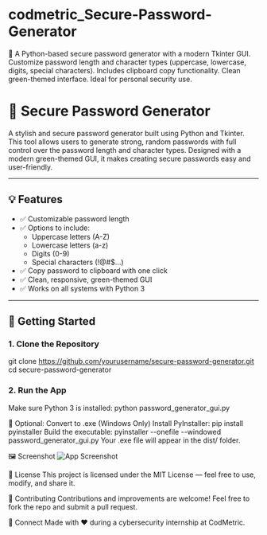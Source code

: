 # codmetric_Secure-Password-Generator
🔐 A Python-based secure password generator with a modern Tkinter GUI. Customize password length and character types (uppercase, lowercase, digits, special characters). Includes clipboard copy functionality. Clean green-themed interface. Ideal for personal security use.

# 🔐 Secure Password Generator

A stylish and secure password generator built using Python and Tkinter. This tool allows users to generate strong, random passwords with full control over the password length and character types. Designed with a modern green-themed GUI, it makes creating secure passwords easy and user-friendly.

---

## 💡 Features

- ✅ Customizable password length
- ✅ Options to include:
  - Uppercase letters (A-Z)
  - Lowercase letters (a-z)
  - Digits (0-9)
  - Special characters (!@#$...)
- ✅ Copy password to clipboard with one click
- ✅ Clean, responsive, green-themed GUI
- ✅ Works on all systems with Python 3

---

## 🚀 Getting Started

### 1. Clone the Repository
git clone https://github.com/yourusername/secure-password-generator.git
cd secure-password-generator

### 2. Run the App
Make sure Python 3 is installed:
python password_generator_gui.py

🧰 Optional: Convert to .exe (Windows Only)
Install PyInstaller:
pip install pyinstaller
Build the executable:
pyinstaller --onefile --windowed password_generator_gui.py
Your .exe file will appear in the dist/ folder.

🖼️ Screenshot
![App Screenshot](.png)

📜 License
This project is licensed under the MIT License — feel free to use, modify, and share it.

🤝 Contributing
Contributions and improvements are welcome! Feel free to fork the repo and submit a pull request.

🔗 Connect
Made with ❤️ during a cybersecurity internship at CodMetric.

